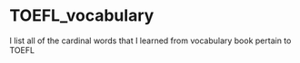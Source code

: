 # TOEFL_vocabulary
I list all of the cardinal  words that I learned from vocabulary book pertain to TOEFL 
